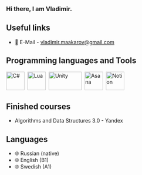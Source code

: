 ### Hi there, I am Vladimir.
## Useful links
  - :link: E-Mail - vladimir.maakarov@gmail.com

## Programming languages and Tools
<img src="https://cdn.jsdelivr.net/gh/devicons/devicon/icons/csharp/csharp-original.svg" width = 50px height = 50px title = "C#"/>&nbsp;
<img src="https://cdn.jsdelivr.net/gh/devicons/devicon@latest/icons/lua/lua-original.svg" width = 50px height = 50px title = "Lua"/>&nbsp;
<img src="https://logos-world.net/wp-content/uploads/2023/01/Unity-Emblem.png" width = 90px height = 50px title = "Unity"/>&nbsp;
<img src="https://martool.vn/wp-content/uploads/2021/09/Asana-logo.png" width = 50px height = 50px title = "Asana"/>&nbsp;
<img src="https://cdn.jsdelivr.net/gh/devicons/devicon@latest/icons/notion/notion-original.svg" width = 50px height = 50px title = "Notion"/>&nbsp;
          
## Finished courses
- Algorithms and Data Structures 3.0 - Yandex

## Languages
- :globe_with_meridians: Russian (native)
- :globe_with_meridians: English (B1)
- :globe_with_meridians: Swedish (A1)
          

<!--
**MappetProd/MappetProd** is a ✨ _special_ ✨ repository because its `README.md` (this file) appears on your GitHub profile.

Here are some ideas to get you started:

- 🔭 I’m currently working on ...
- 🌱 I’m currently learning ...
- 👯 I’m looking to collaborate on ...
- 🤔 I’m looking for help with ...
- 💬 Ask me about ...
- 📫 How to reach me: ...
- 😄 Pronouns: ...
- ⚡ Fun fact: ...
-->
